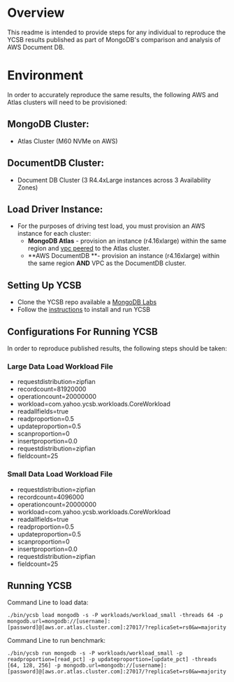 
# Overview
This readme is intended to provide steps for any individual to reproduce the YCSB results published as part of MongoDB's comparison and analysis of AWS Document DB. 

# Environment
In order to accurately reproduce the same results, the following AWS and Atlas clusters will need to be provisioned:

## MongoDB Cluster:

*   Atlas Cluster (M60 NVMe on AWS)

## DocumentDB Cluster:

*   Document DB Cluster (3 R4.4xLarge instances across 3 Availability Zones)

## Load Driver Instance:

*  For the purposes of driving test load, you must provision an AWS instance for each cluster:
    *  **MongoDB Atlas** - provision an instance (r4.16xlarge) within the same region and [vpc peered](https://docs.atlas.mongodb.com/security-vpc-peering/) to the Atlas cluster.
    *  **AWS DocumentDB **- provision an instance  (r4.16xlarge)  within the same region **AND** VPC as the DocumentDB cluster.


## Setting Up YCSB

*  Clone the YCSB repo available a [MongoDB Labs](https://github.com/mongodb-labs/YCSB)
*  Follow the [instructions](https://github.com/mongodb-labs/YCSB/blob/master/ycsb-mongodb/mongodb/README.md) to install and run YCSB

## Configurations For Running YCSB
In order to reproduce published results, the following steps should be taken:

### Large Data Load Workload File

*   requestdistribution=zipfian
*   recordcount=81920000
*   operationcount=20000000
*   workload=com.yahoo.ycsb.workloads.CoreWorkload
*   readallfields=true
*   readproportion=0.5
*   updateproportion=0.5
*   scanproportion=0
*   insertproportion=0.0
*   requestdistribution=zipfian
*   fieldcount=25

### Small Data Load Workload File

*   requestdistribution=zipfian
*   recordcount=4096000
*   operationcount=20000000
*   workload=com.yahoo.ycsb.workloads.CoreWorkload
*   readallfields=true
*   readproportion=0.5
*   updateproportion=0.5
*   scanproportion=0
*   insertproportion=0.0
*   requestdistribution=zipfian
*   fieldcount=25


## Running YCSB

Command Line to load data:
```
./bin/ycsb load mongodb -s -P workloads/workload_small -threads 64 -p mongodb.url=mongodb://[username]:[password]@[aws.or.atlas.cluster.com]:27017/?replicaSet=rs0&w=majority
```

Command Line to run benchmark:

```
./bin/ycsb run mongodb -s -P workloads/workload_small -p readproportion=[read_pct] -p updateproportion=[update_pct] -threads [64, 128, 256] -p mongodb.url=mongodb://[username]:[password]@[aws.or.atlas.cluster.com]:27017/?replicaSet=rs0&w=majority
```
